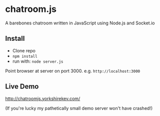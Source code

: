 chatroom.js
===========

A barebones chatroom written in JavaScript using Node.js and Socket.io

Install
-------

* Clone repo
* `npm install`
* run with: `node server.js`

Point browser at server on port 3000. e.g. `http://localhost:3000`

Live Demo
---------

http://chatroomjs.yorkshirekev.com/

(If you're lucky my pathetically small demo server won't have crashed!)
